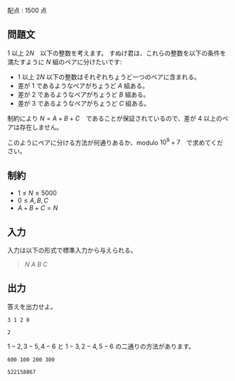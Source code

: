 配点 : $1500$ 点

## 問題文

$1$ 以上 $2N$　以下の整数を考えます。
すぬけ君は、これらの整数を以下の条件を満たすように $N$ 組のペアに分けたいです:

- $1$ 以上 $2N$ 以下の整数はそれぞれちょうど一つのペアに含まれる。
- 差が $1$ であるようなペアがちょうど $A$ 組ある。
- 差が $2$ であるようなペアがちょうど $B$ 組ある。
- 差が $3$ であるようなペアがちょうど $C$ 組ある。

制約により $N = A + B + C$　であることが保証されているので、差が $4$ 以上のペアは存在しません。

このようにペアに分ける方法が何通りあるか、modulo $10^9+7$　で求めてください。

## 制約

- $1 \leq N \leq 5000$
- $0 \leq A, B, C$
- $A + B + C = N$

## 入力

入力は以下の形式で標準入力から与えられる。

> $N$ $A$ $B$ $C$

## 出力

答えを出力せよ。

```input1
3 1 2 0
```

```output1
2
```

$1-2, 3-5, 4-6$ と $1-3, 2-4, 5-6$ の二通りの方法があります。

```input2
600 100 200 300
```

```output2
522158867
```
